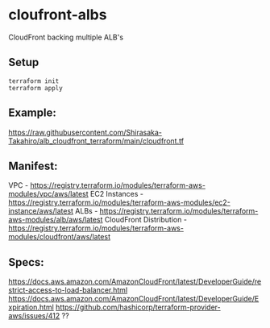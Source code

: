 # cloufront-albs

CloudFront backing multiple ALB's

## Setup

```
terraform init
terraform apply
```



## Example:
https://raw.githubusercontent.com/Shirasaka-Takahiro/alb_cloudfront_terraform/main/cloudfront.tf


## Manifest:
VPC - https://registry.terraform.io/modules/terraform-aws-modules/vpc/aws/latest
EC2 Instances - https://registry.terraform.io/modules/terraform-aws-modules/ec2-instance/aws/latest
ALBs - https://registry.terraform.io/modules/terraform-aws-modules/alb/aws/latest
CloudFront Distribution - https://registry.terraform.io/modules/terraform-aws-modules/cloudfront/aws/latest

## Specs:
https://docs.aws.amazon.com/AmazonCloudFront/latest/DeveloperGuide/restrict-access-to-load-balancer.html
https://docs.aws.amazon.com/AmazonCloudFront/latest/DeveloperGuide/Expiration.html
https://github.com/hashicorp/terraform-provider-aws/issues/412 ??


